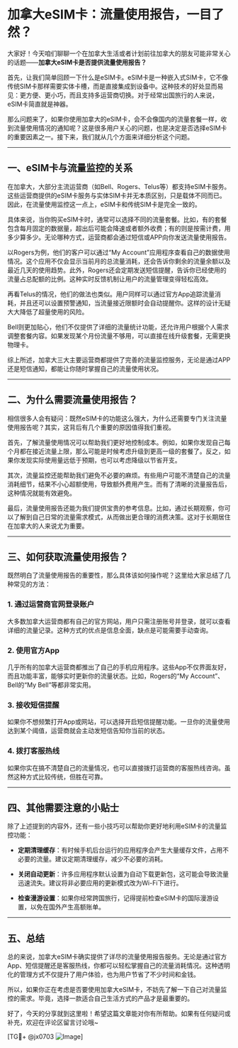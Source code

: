 # 加拿大eSIM卡：流量使用报告，一目了然？

大家好！今天咱们聊聊一个在加拿大生活或者计划前往加拿大的朋友可能非常关心的话题——**加拿大eSIM卡是否提供流量使用报告？**

首先，让我们简单回顾一下什么是eSIM卡。eSIM卡是一种嵌入式SIM卡，它不像传统SIM卡那样需要实体卡槽，而是直接集成到设备中。这种技术的好处显而易见：更方便、更小巧，而且支持多运营商切换。对于经常出国旅行的人来说，eSIM卡简直就是神器。

那么问题来了，如果你使用加拿大的eSIM卡，会不会像国内的流量套餐一样，收到流量使用情况的通知呢？这是很多用户关心的问题，也是决定是否选择eSIM卡的重要因素之一。接下来，我们就从几个方面来详细分析这个问题。

---

## 一、eSIM卡与流量监控的关系

在加拿大，大部分主流运营商（如Bell、Rogers、Telus等）都支持eSIM卡服务。这些运营商提供的eSIM卡服务与实体SIM卡并无本质区别，只是载体不同而已。因此，在流量使用监控这一点上，eSIM卡和传统SIM卡是完全一致的。

具体来说，当你购买eSIM卡时，通常可以选择不同的流量套餐。比如，有的套餐包含每月固定的数据量，超出后可能会降速或者额外收费；有的则是按需计费，用多少算多少。无论哪种方式，运营商都会通过短信或APP向你发送流量使用报告。

以Rogers为例，他们的客户可以通过“My Account”应用程序查看自己的数据使用情况。这个应用不仅会显示当前月的总流量消耗，还会告诉你剩余的流量余额以及最近几天的使用趋势。此外，Rogers还会定期发送短信提醒，告诉你已经使用的流量占总配额的比例。这种实时反馈机制让用户的流量管理变得轻松高效。

再看Telus的情况，他们的做法也类似。用户同样可以通过官方App追踪流量消耗，并且还可以设置预警通知，当流量接近限额时会自动提醒你。这样的设计无疑大大降低了超量使用的风险。

Bell则更加贴心，他们不仅提供了详细的流量统计功能，还允许用户根据个人需求调整套餐内容。如果发现某个月份流量不够用，可以直接在线升级套餐，无需更换物理卡。

综上所述，加拿大三大主要运营商都提供了完善的流量监控服务，无论是通过APP还是短信通知，都能让你随时掌握自己的流量使用状况。

---

## 二、为什么需要流量使用报告？

相信很多人会有疑问：既然eSIM卡的功能这么强大，为什么还需要专门关注流量使用报告呢？其实，这背后有几个重要的原因值得我们重视。

首先，了解流量使用情况可以帮助我们更好地控制成本。例如，如果你发现自己每个月都在接近流量上限，那么可能是时候考虑升级到更高一级的套餐了。反之，如果你发现实际使用量远低于预期，也可以考虑降级以节省开支。

其次，流量监控还能帮助我们避免不必要的麻烦。有些用户可能不清楚自己的流量消耗细节，结果不小心超额使用，导致额外费用产生。而有了清晰的流量报告后，这种情况就能有效避免。

最后，流量使用报告还能为我们提供宝贵的参考信息。比如，通过长期观察，你可以了解到自己日常的流量需求模式，从而做出更合理的消费决策。这对于长期居住在加拿大的人来说尤为重要。

---

## 三、如何获取流量使用报告？

既然明白了流量使用报告的重要性，那么具体该如何操作呢？这里给大家总结了几种常见的方法：

### 1. **通过运营商官网登录账户**
大多数加拿大运营商都有自己的官方网站，用户只需注册账号并登录，就可以查看详细的流量记录。这种方式的优点是信息全面，缺点是可能需要手动查询。

### 2. **使用官方App**
几乎所有的加拿大运营商都推出了自己的手机应用程序。这些App不仅界面友好，而且功能丰富，能够实时更新你的流量状态。比如，Rogers的“My Account”、Bell的“My Bell”等都非常实用。

### 3. **接收短信提醒**
如果你不想频繁打开App或网站，可以选择开启短信提醒功能。一旦你的流量使用达到某个阈值，运营商就会主动发短信告知你当前的状态。

### 4. **拨打客服热线**
如果你实在搞不清楚自己的流量情况，也可以直接拨打运营商的客服热线咨询。虽然这种方式比较传统，但胜在可靠。

---

## 四、其他需要注意的小贴士

除了上述提到的内容外，还有一些小技巧可以帮助你更好地利用eSIM卡的流量监控功能：

- **定期清理缓存**：有时候手机后台运行的应用程序会产生大量缓存文件，占用不必要的流量。建议定期清理缓存，减少不必要的消耗。
  
- **关闭自动更新**：许多应用程序默认设置为自动下载更新包，这可能会导致流量迅速流失。建议将非必要应用的更新模式改为Wi-Fi下进行。

- **检查漫游设置**：如果你经常跨国旅行，记得提前检查eSIM卡的国际漫游设置，以免在国外产生高额账单。

---

## 五、总结

总的来说，加拿大eSIM卡确实提供了详尽的流量使用报告服务。无论是通过官方App、短信提醒还是客服热线，你都可以轻松掌握自己的流量消耗情况。这种透明化的管理方式不仅提升了用户体验，也为用户节省了不少时间和金钱。

所以，如果你正在考虑是否要使用加拿大eSIM卡，不妨先了解一下自己对流量监控的需求。毕竟，选择一款适合自己生活方式的产品才是最重要的。

好了，今天的分享就到这里啦！希望这篇文章能对你有所帮助。如果有任何疑问或补充，欢迎在评论区留言讨论哦~

[TG💪+ @jx0703 ![Image](https://github.com/user-attachments/assets/dbca1d08-cadb-493c-b0ec-ad6f7a83f270)]